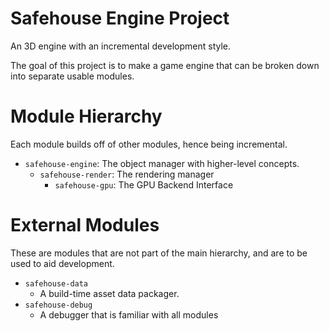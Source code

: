 # Safehouse Engine Project

An 3D engine with an incremental development style.

The goal of this project is to make a game engine that can be broken down into separate usable modules.

# Module Hierarchy

Each module builds off of other modules, hence being incremental.

-   `safehouse-engine`: The object manager with higher-level concepts.
    -   `safehouse-render`: The rendering manager
        -   `safehouse-gpu`: The GPU Backend Interface

# External Modules

These are modules that are not part of the main hierarchy, and are to be used to aid development.

-   `safehouse-data`
    -   A build-time asset data packager.
-   `safehouse-debug`
    -   A debugger that is familiar with all modules
